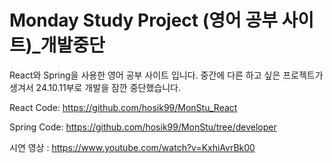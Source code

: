 # Monday Study Project (영어 공부 사이트)_개발중단

React와 Spring을 사용한 영어 공부 사이트 입니다.
중간에 다른 하고 싶은 프로젝트가 생겨서 24.10.11부로 개발을 잠깐 중단했습니다.

React Code: 
   https://github.com/hosik99/MonStu_React
   
Spring Code: 
   https://github.com/hosik99/MonStu/tree/developer

시연 영상 :
   https://www.youtube.com/watch?v=KxhiAvrBk00
